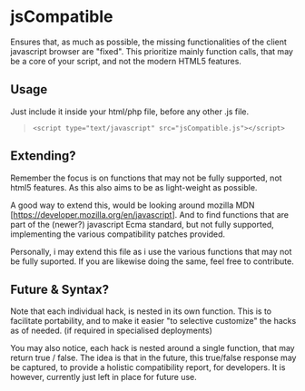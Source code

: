 jsCompatible
============

Ensures that, as much as possible, the missing functionalities of the client javascript browser are "fixed". This prioritize mainly function calls, that may be a core of your script, and not the modern HTML5 features.


Usage
-----
Just include it inside your html/php file, before any other .js file.

> `<script type="text/javascript" src="jsCompatible.js"></script>`

Extending?
----------
Remember the focus is on functions that may not be fully supported, not html5 features. As this also aims to be as light-weight as possible. 

A good way to extend this, would be looking around mozilla MDN [<https://developer.mozilla.org/en/javascript>]. And to find functions that are part of the (newer?) javascript Ecma standard, but not fully supported, implementing the various compatibility patches provided.

Personally, i may extend this file as i use the various functions that may not be fully suported. If you are likewise doing the same, feel free to contribute.


Future & Syntax?
----------------
Note that each individual hack, is nested in its own function. This is to facilitate portability, and to make it easier "to selective customize" the hacks as of needed. (if required in specialised deployments)

You may also notice, each hack is nested around a single function, that may return true / false. The idea is that in the future, this true/false response may be captured, to provide a holistic compatibility report, for developers. It is however, currently just left in place for future use.